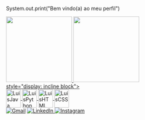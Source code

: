 System.out.print("Bem vindo(a) ao meu perfil")
<div>
 <a href="https://github.com/Luis-Felipe-Queiroz">
 <img height="180em" src="https://github-readme-stats.vercel.app/api?username=Luis-Felipe-Queiroz&show_icons=true&theme=dracula&include_all_commits=true&count_private=true"/>
 <img height="180em" src="https://github-readme-stats.vercel.app/api/top-langs/?username=Luis-Felipe-Queiroz&layout=compact&langs_count=16&theme=dracula"/>
</div>
<div> style="display: incline block"><br>
 <img align="center" alt ="LuisJava" height="50" width="40" src="https://icongr.am/devicon/java-original-wordmark.svg?size=128&color=currentColor">
 <img align="center" alt ="LuisPython" height="50" width="40" src="https://icongr.am/devicon/python-original.svg?size=128&color=currentColor">
 <img align="center" alt ="LuisHTML" height="50" width="40" src="https://icongr.am/devicon/html5-original-wordmark.svg?size=128&color=currentColor">
 <img align="center" alt ="LuisCSS" height="50" width="40" src="https://icongr.am/devicon/css3-original-wordmark.svg?size=128&color=currentColor">

 <div>
  <a href="mailto:nascime2004@gmail.com"><img src="https://img.shields.io/badge/Gmail-D14836?style=for-the-badge&logo=gmail&logoColor=white" alt="Gmail" target="_blank"></a> 
  <a href="https://l1nk.dev/Luis-Felipe-Queiroz-Do-Nascimento" target="_blank"><img src="https://img.shields.io/badge/LinkedIn-0077B5?style=for-the-badge&logo=linkedin&logoColor=white" alt="LinkedIn"> 
  </a> 
  <a href="https://www.instagram.com/luisinn_16?igsh=MXBjeW9nMHl4b2tpaQ==" target="_blank"><img src="https://img.shields.io/badge/Instagram-E4405F?style=for-the-badge&logo=instagram&logoColor=white" alt="Instagram" 
  ></a>
 </div>
